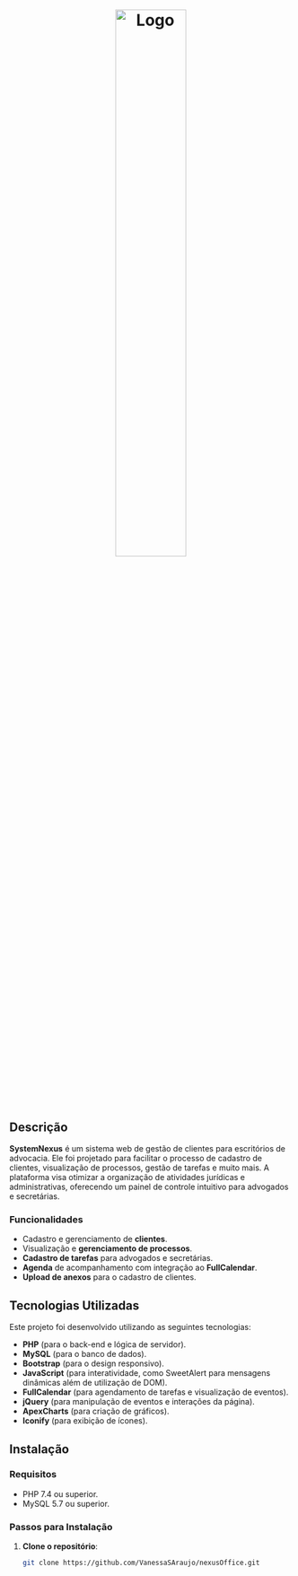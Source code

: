 <h1 align="center">
  <img src="https://github.com/user-attachments/assets/0360b2f0-5def-4b56-bb9f-a735454e2b6e" width="50%" alt="Logo">
</h1>

## Descrição
**SystemNexus** é um sistema web de gestão de clientes para escritórios de advocacia. Ele foi projetado para facilitar o processo de cadastro de clientes, visualização de processos, gestão de tarefas e muito mais. A plataforma visa otimizar a organização de atividades jurídicas e administrativas, oferecendo um painel de controle intuitivo para advogados e secretárias.

### Funcionalidades
- Cadastro e gerenciamento de **clientes**.
- Visualização e **gerenciamento de processos**.
- **Cadastro de tarefas** para advogados e secretárias.
- **Agenda** de acompanhamento com integração ao **FullCalendar**.
- **Upload de anexos** para o cadastro de clientes.

## Tecnologias Utilizadas
Este projeto foi desenvolvido utilizando as seguintes tecnologias:
- **PHP** (para o back-end e lógica de servidor).
- **MySQL** (para o banco de dados).
- **Bootstrap** (para o design responsivo).
- **JavaScript** (para interatividade, como SweetAlert para mensagens dinâmicas além de utilização de DOM).
- **FullCalendar** (para agendamento de tarefas e visualização de eventos).
- **jQuery** (para manipulação de eventos e interações da página).
- **ApexCharts** (para criação de gráficos).
- **Iconify** (para exibição de ícones).

## Instalação

### Requisitos
- PHP 7.4 ou superior.
- MySQL 5.7 ou superior.

### Passos para Instalação

1. **Clone o repositório**:
   ```bash
   git clone https://github.com/VanessaSAraujo/nexusOffice.git
